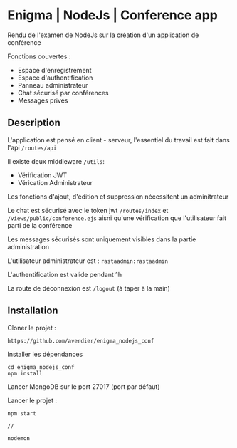 # Enigma | NodeJs | Conference app

Rendu de l'examen de NodeJs sur la création d'un application de conférence

Fonctions couvertes :
- Espace d'enregistrement
- Espace d'authentification
- Panneau administrateur
- Chat sécurisé par conférences
- Messages privés 

## Description
L'application est pensé en client - serveur, l'essentiel du travail est fait dans l'api `/routes/api`

Il existe deux middleware `/utils`: 
- Vérification JWT
- Vérication Administrateur

Les fonctions d'ajout, d'édition et suppression nécessitent un adminitrateur

Le chat est sécurisé avec le token jwt `/routes/index` et `/views/public/conference.ejs` aisni qu'une vérification que l'utilisateur fait parti de la conférence

Les messages sécurisés sont uniquement visibles dans la partie administration

L'utilisateur administrateur est : `rastaadmin:rastaadmin`

L'authentification est valide pendant 1h

La route de déconnexion est `/logout` (à taper à la main)

## Installation

Cloner le projet :
```
https://github.com/averdier/enigma_nodejs_conf
```

Installer les dépendances
```
cd enigma_nodejs_conf
npm install
```

Lancer MongoDB sur le port 27017 (port par défaut)

Lancer le projet :
```
npm start

//

nodemon
```